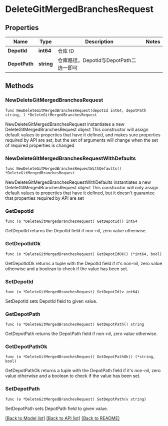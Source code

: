 # DeleteGitMergedBranchesRequest

## Properties

Name | Type | Description | Notes
------------ | ------------- | ------------- | -------------
**DepotId** | **int64** | 仓库 ID | 
**DepotPath** | **string** | 仓库路径，DepotId与DepotPath二选一即可 | 

## Methods

### NewDeleteGitMergedBranchesRequest

`func NewDeleteGitMergedBranchesRequest(depotId int64, depotPath string, ) *DeleteGitMergedBranchesRequest`

NewDeleteGitMergedBranchesRequest instantiates a new DeleteGitMergedBranchesRequest object
This constructor will assign default values to properties that have it defined,
and makes sure properties required by API are set, but the set of arguments
will change when the set of required properties is changed

### NewDeleteGitMergedBranchesRequestWithDefaults

`func NewDeleteGitMergedBranchesRequestWithDefaults() *DeleteGitMergedBranchesRequest`

NewDeleteGitMergedBranchesRequestWithDefaults instantiates a new DeleteGitMergedBranchesRequest object
This constructor will only assign default values to properties that have it defined,
but it doesn't guarantee that properties required by API are set

### GetDepotId

`func (o *DeleteGitMergedBranchesRequest) GetDepotId() int64`

GetDepotId returns the DepotId field if non-nil, zero value otherwise.

### GetDepotIdOk

`func (o *DeleteGitMergedBranchesRequest) GetDepotIdOk() (*int64, bool)`

GetDepotIdOk returns a tuple with the DepotId field if it's non-nil, zero value otherwise
and a boolean to check if the value has been set.

### SetDepotId

`func (o *DeleteGitMergedBranchesRequest) SetDepotId(v int64)`

SetDepotId sets DepotId field to given value.


### GetDepotPath

`func (o *DeleteGitMergedBranchesRequest) GetDepotPath() string`

GetDepotPath returns the DepotPath field if non-nil, zero value otherwise.

### GetDepotPathOk

`func (o *DeleteGitMergedBranchesRequest) GetDepotPathOk() (*string, bool)`

GetDepotPathOk returns a tuple with the DepotPath field if it's non-nil, zero value otherwise
and a boolean to check if the value has been set.

### SetDepotPath

`func (o *DeleteGitMergedBranchesRequest) SetDepotPath(v string)`

SetDepotPath sets DepotPath field to given value.



[[Back to Model list]](../README.md#documentation-for-models) [[Back to API list]](../README.md#documentation-for-api-endpoints) [[Back to README]](../README.md)



